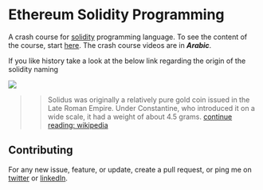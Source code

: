 # Ethereum Solidity Programming 

A crash course for [solidity](https://solidity.readthedocs.io/en/develop/index.html) programming language. To see the content of the course, start [here](/videos). The crash course videos are in ***Arabic***.

If you like history take a look at the below link regarding the origin of the solidity naming

![](https://upload.wikimedia.org/wikipedia/commons/4/4e/CONSTANTINUS_I_RIC_VII_48-651049.jpg)
>> Solidus was originally a relatively pure gold coin issued in the Late Roman Empire. Under Constantine, who introduced it on a wide scale, it had a weight of about 4.5 grams. [continue reading: wikipedia](https://en.wikipedia.org/wiki/Solidus_(coin))



## Contributing
For any new issue, feature, or update, create a pull request, or ping me on [twitter](https://twitter.com/0x3bfc) or [linkedIn](https://www.linkedin.com/in/0x3bfc/).
